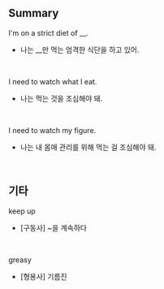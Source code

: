 ## Summary

I'm on a strict diet of __.
- 나는 __만 먹는 엄격한 식단을 하고 있어.

<br>

I need to watch what I eat.
- 나는 먹는 것을 조심해야 돼.

<br>

I need to watch my figure.
- 나는 내 몸매 관리를 위해 먹는 걸 조심해야 돼.

<br>

## 기타

keep up
- [구동사] ~을 계속하다

<br>

greasy
- [형용사] 기름진
